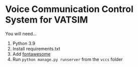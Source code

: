# Voice Communication Control System for VATSIM
You will need...
 1. Python 3.9
 2. Install requirements.txt
 3. Add [fontawesome](https://fontawesome.com/docs/web/use-with/python-django)
 4. Run `python manage.py runserver` from the `vccs` folder